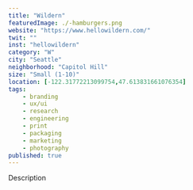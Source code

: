 ```yaml
---
title: "Wildern"
featuredImage: ./-hamburgers.png
website: "https://www.hellowildern.com/"
twit: ""
inst: "hellowildern"
category: "W"
city: "Seattle"
neighborhood: "Capitol Hill"
size: "Small (1-10)"
location: [-122.31772213099754,47.613831661076354]
tags:
    - branding
    - ux/ui
    - research
    - engineering
    - print
    - packaging
    - marketing
    - photography
published: true
---
```


Description
